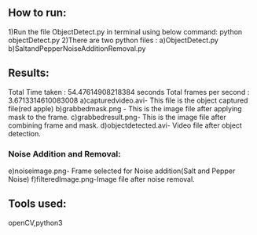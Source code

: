 ## How to run:
1)Run the file ObjectDetect.py in terminal using below command:
   python objectDetect.py
2)There are two python files :
  a)ObjectDetect.py
  b)SaltandPepperNoiseAdditionRemoval.py
  
## Results:
Total Time taken : 54.47614908218384 seconds
Total frames per second : 3.6713314610083008
a)capturedvideo.avi- This file is the object captured file(red apple)
b)grabbedmask.png - This is the image file after applying mask to the frame.
c)grabbedresult.png- This is the image file after combining frame and mask.
d)objectdetected.avi- Video file after object detection.
### Noise Addition and Removal:
e)noiseimage.png- Frame selected for Noise addition(Salt and Pepper Noise)
f)filteredImage.png-Image file after noise removal.

 ## Tools used:
openCV,python3


